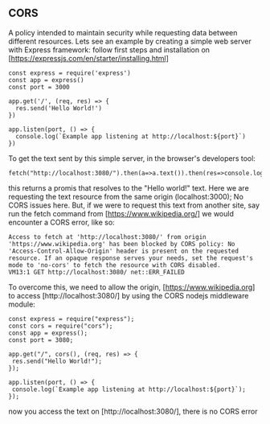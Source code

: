 ## CORS

A policy intended to maintain security while requesting data between different resources.
Lets see an example by creating a simple web server with Express framework:
follow first steps and installation on [https://expressjs.com/en/starter/installing.html]

```
const express = require('express')
const app = express()
const port = 3000

app.get('/', (req, res) => {
  res.send('Hello World!')
})

app.listen(port, () => {
  console.log(`Example app listening at http://localhost:${port}`)
})
```

To get the text sent by this simple server, in the browser's developers tool:

```
fetch("http://localhost:3080/").then(a=>a.text()).then(res=>console.log(res));
```

this returns a promis that resolves to the "Hello world!" text.
Here we are requesting the text resource from the same origin (localhost:3000); No CORS issues here.
But, if we were to request this text from another site, say run the fetch command from [https://www.wikipedia.org/] we would encounter a CORS error, like so:

```
Access to fetch at 'http://localhost:3080/' from origin 'https://www.wikipedia.org' has been blocked by CORS policy: No 'Access-Control-Allow-Origin' header is present on the requested resource. If an opaque response serves your needs, set the request's mode to 'no-cors' to fetch the resource with CORS disabled.
VM13:1 GET http://localhost:3080/ net::ERR_FAILED
```

To overcome this, we need to allow the origin, [https://www.wikipedia.org] to access [http://localhost:3080/] by using the CORS nodejs middleware module:

```
const express = require("express");
const cors = require("cors");
const app = express();
const port = 3080;

app.get("/", cors(), (req, res) => {
 res.send("Hello World!");
});

app.listen(port, () => {
 console.log(`Example app listening at http://localhost:${port}`);
});
```

now you access the text on [http://localhost:3080/], there is no CORS error
